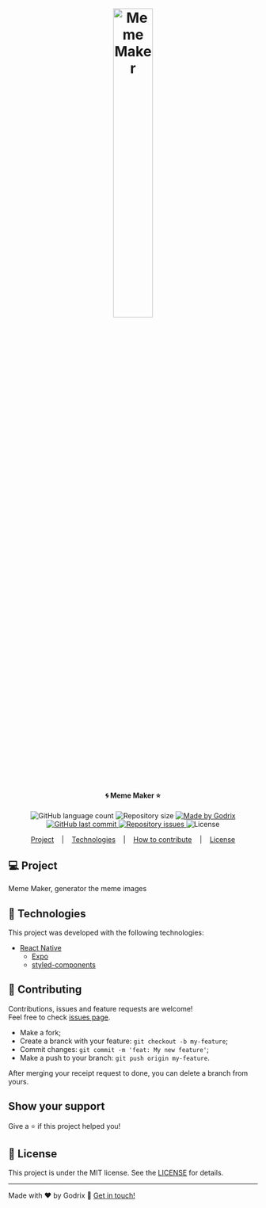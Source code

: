 <h1 align="center">
    <img alt="Meme Maker" title="#MemeMaker" src=".github/banner.gif" width="40%" />
</h1>

<h4 align="center"> 
	🌀 Meme Maker ⭐
</h4>
<p align="center">
  <img alt="GitHub language count" src="https://img.shields.io/github/languages/count/godrix/meme-maker?color=%2304D361">

  <img alt="Repository size" src="https://img.shields.io/github/repo-size/godrix/meme-maker">
	
  <a href="https://www.linkedin.com/in/carlosgodri/">
    <img alt="Made by Godrix" src="https://img.shields.io/badge/made%20by-Godrix-%2304D361">
  </a>

  <a href="https://github.com/godrix/meme-maker/commits/master">
    <img alt="GitHub last commit" src="https://img.shields.io/github/last-commit/godrix/meme-maker">
  </a>

  <a href="https://github.com/godrix/meme-maker/issues">
    <img alt="Repository issues" src="https://img.shields.io/github/issues/godrix/meme-maker">
  </a>
  <img alt="License" src="https://img.shields.io/badge/license-MIT-brightgreen">
</p>

<p align="center">
  <a href="#-project">Project</a>
  &nbsp;&nbsp;&nbsp;|&nbsp;&nbsp;&nbsp;
  <a href="#rocket-Technologies">Technologies</a>
  &nbsp;&nbsp;&nbsp;|&nbsp;&nbsp;&nbsp;
  <a href="#-how-to-contribute">How to contribute</a>
  &nbsp;&nbsp;&nbsp;|&nbsp;&nbsp;&nbsp;
  <a href="#memo-license">License</a>
</p>

## 💻 Project

Meme Maker, generator the meme images

## 🚀 Technologies

This project was developed with the following technologies:

- [React Native](https://facebook.github.io/react-native/)
  - [Expo](https://expo.io/)
  - [styled-components](https://styled-components.com/)


## 🤝 Contributing

Contributions, issues and feature requests are welcome!<br />Feel free to check [issues page](https://github.com/godrix/meme-maker/issues).
- Make a fork;
- Create a branck with your feature: `git checkout -b my-feature`;
- Commit changes: `git commit -m 'feat: My new feature'`;
- Make a push to your branch: `git push origin my-feature`.

After merging your receipt request to done, you can delete a branch from yours.

## Show your support

Give a ⭐️ if this project helped you!

## :memo: License

This project is under the MIT license. See the [LICENSE](LICENSE.md) for details.

---

Made with ♥ by Godrix :wave: [Get in touch!](https://www.linkedin.com/in/carlosgodri/)